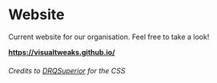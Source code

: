 # Website
Current website for our organisation. Feel free to take a look!

**https://visualtweaks.github.io/**

###### Credits to [DRQSuperior](https://github.com/DRQSuperior) for the CSS
